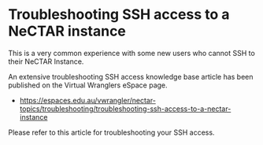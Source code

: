 # Troubleshooting SSH access to a NeCTAR instance

This is a very common experience with some new users who cannot SSH to their NeCTAR 
Instance. 

An extensive troubleshooting SSH access knowledge base article has been published on the 
Virtual Wranglers eSpace page.

* https://espaces.edu.au/vwrangler/nectar-topics/troubleshooting/troubleshooting-ssh-access-to-a-nectar-instance

Please refer to this article for troubleshooting your SSH access.